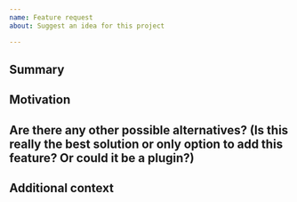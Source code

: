 ```yaml
---
name: Feature request
about: Suggest an idea for this project

---
```


<!--
Have you read Pulsar's Code of Conduct? By filing an Issue, you are expected to comply with it, including treating everyone with respect: https://github.com/pulsar-edit/.github/blob/master/CODE_OF_CONDUCT.md
Do you want to ask a question? Are you looking for support? The Pulsar Discussion tab is the best place for getting support: https://github.com/orgs/pulsar-edit/discussions
---
Keep in mind that Pulsar is highly customizable in a number of ways and we strongly prefer that you consider these options before filing this issue:
* https://flight-manual.atom.io/using-atom/sections/basic-customization/: tweak Pulsar's configuration, styles, and keybindings.
* https://flight-manual.atom.io/using-atom/sections/atom-packages/: install a community package.
* https://flight-manual.atom.io/hacking-atom/: use the Pulsar API in your init script, to create a package, or to enhance an existing package.
If you're convinced that none of these options are appropriate for the feature you want, please explain why that's the case by completely filling out the issue template below.
Also note that the Pulsar team has finite resources so it's unlikely that we'll work on feature requests. If we're interested in a particular feature however, we'll follow up and ask you to submit an RFC to talk about it in more detail.
-->

## Summary

<!-- One paragraph explanation of the feature. -->

## Motivation

<!-- Why are we doing this? What use cases does it support? What is the expected outcome? -->

## Are there any other possible alternatives? (Is this really the best solution or only option to add this feature? Or could it be a plugin?)

<!-- A clear and concise description of the alternative solutions you've considered. Be sure to explain why Atom's existing customizability isn't suitable for this feature. -->

## Additional context

<!-- Add any other context or screenshots about the feature request here. -->
